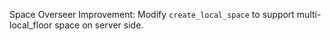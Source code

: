 Space Overseer Improvement: Modify `create_local_space` to support multi-local_floor space on server side.
